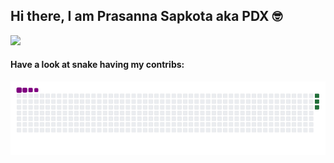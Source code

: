 ## Hi there, I am Prasanna Sapkota aka PDX 🤓

<a href="">
  <img align="centre" src="https://github-readme-stats.vercel.app/api?username=PrasannaSpk17&hide=issues,contribs&count_private=true&show_icons=true&title_color=007bff&text_color=e7e7e7&icon_color=007bff&bg_color=171c28" />
<a />

#### Have a look at snake having my contribs:
![Snake gif](https://github.com/PrasannaSpk17/PrasannaSpk17/blob/main/output/github-contribution-grid-snake.gif)  

  
